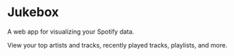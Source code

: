 # Jukebox

A web app for visualizing your Spotify data. 

View your top artists and tracks, recently played tracks, playlists, and more.
